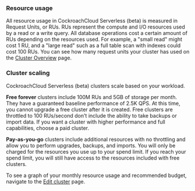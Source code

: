 ### Resource usage

All resource usage in CockroachCloud Serverless (beta) is measured in Request Units, or RUs. RUs represent the compute and I/O resources used by a read or a write query. All database operations cost a certain amount of RUs depending on the resources used. For example, a "small read" might cost 1 RU, and a "large read" such as a full table scan with indexes could cost 100 RUs. You can see how many request units your cluster has used on the [Cluster Overview](#view-cluster-overview) page.

### Cluster scaling

CockroachCloud Serverless (beta) clusters scale based on your workload.

**Free forever** clusters include 100M RUs and 5GB of storage per month. They have a guaranteed baseline performance of 2.5K QPS. At this time, you cannot upgrade a free cluster after it is created. Free clusters are throttled to 100 RUs/second don't include the ability to take backups or import data. If you want a cluster with higher performance and full capabilities, choose a paid cluster.

**Pay-as-you-go** clusters include additional resources with no throttling and allow you to perform upgrades, backups, and imports. You will only be charged for the resources you use up to your spend limit. If you reach your spend limit, you will still have access to the resources included with free clusters.

To see a graph of your monthly resource usage and recommended budget, navigate to the [Edit cluster](#edit-your-spend-limit) page.